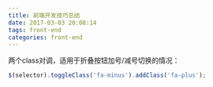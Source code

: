 ```yaml
---
title: 前端开发技巧总结
date: 2017-03-03 20:08:14
tags: front-end
categories: front-end
---
```


两个class对调，适用于折叠按钮加号/减号切换的情况：
```js
$(selector).toggleClass('fa-minus').addClass('fa-plus');
```
